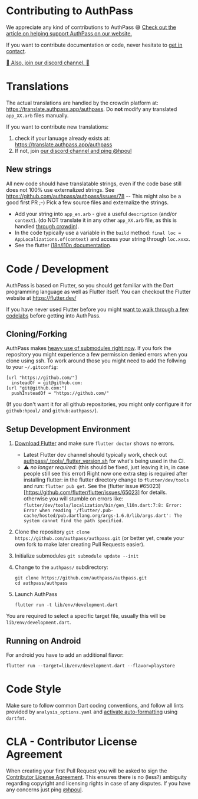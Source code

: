# Contributing to AuthPass

We appreciate any kind of contributions to AuthPass 😅️ 
[Check out the article on helping support AuthPass on our website.](https://authpass.app/docs/support-authpass-get-involved/)

If you want to contribute documentation or code, never hesitate to [get in contact](https://authpass.app/docs/about-authpass-password-manager/#getting-in-touch).

[💬 Also, join our discord channel. 💬](https://authpass.app/go/discord)

# Translations

The actual translations are handled by the crowdin platform at: <https://translate.authpass.app/authpass>. Do **not** modify any translated 
`app_XX.arb` files manually.

If you want to contribute new translations:

1. check if your lanuage already exists at: <https://translate.authpass.app/authpass>
2. If not, join [our discord channel and ping @hpoul](https://authpass.app/go/discord)

## New strings

All new code should have translatable strings, even if the code base still does not 100% use externalized strings. See https://github.com/authpass/authpass/issues/78 -- This might also be a good first PR ;-) Pick a few source files and externalize the strings.

* Add your string into `app_en.arb` - give a useful `description` (and/or `context`). (do NOT translate it in any other `app_XX.arb` file, as this is handled [through crowdin](https://translate.authpass.app/authpass)).
* In the code typically use a variable in the `build` method: `final loc = AppLocalizations.of(context)` and access your string through `loc.xxxx`.
* See the flutter [i18n/l10n documentation](https://flutter.dev/go/i18n-user-guide).

# Code / Development

AuthPass is based on Flutter, so you should get familiar with the Dart programming language
as well as Flutter itself. You can checkout the Flutter website at https://flutter.dev/

If you have never used Flutter before you might [want to walk through a few codelabs](https://flutter.dev/docs/get-started/codelab) before getting into AuthPass.

## Cloning/Forking

AuthPass makes [heavy use of submodules right now](https://github.com/authpass/authpass/blob/master/.gitmodules). If you fork the repository you might experience a few
permission denied errors when you clone using ssh. To work around those you might need to add the follwing to your `~/.gitconfig`:

```
[url "https://github.com/"]
  insteadOf = git@github.com:
[url "git@github.com:"]
  pushInsteadOf = "https://github.com/"
```

(If you don't want it for all github repositories, you might only configure it for `github:hpoul/` and `github:authpass/`).

## Setup Development Environment

1. [Download Flutter](https://flutter.dev/docs/get-started/install) and make sure `flutter doctor` shows no errors.
   * Latest Flutter dev channel should typically work, check out
     [authpass/_tools/_flutter_version.sh](authpass/_tools/_flutter_version.sh) for what's being used in the CI.
   * ⚠️ *no longer required*: (this should be fixed, just leaving it in, in case people still see this error) Right now one extra step is required after installing flutter: in the flutter directory change to `flutter/dev/tools` and run: `flutter pub get`. See the (flutter issue #65023)[https://github.com/flutter/flutter/issues/65023] for details.
     otherwise you will stumble on errors like:
     ```flutter/dev/tools/localization/bin/gen_l10n.dart:7:8: Error: Error when reading '/flutter/.pub-cache/hosted/pub.dartlang.org/args-1.6.0/lib/args.dart': The system cannot find the path specified.```
2. Clone the repository `git clone https://github.com/authpass/authpass.git` (or better yet, create your own fork to make later creating Pull Requests easier).
3. Initialize submodules `git submodule update --init`
4. Change to the `authpass/` subdirectory:

    ```shell
    git clone https://github.com/authpass/authpass.git
    cd authpass/authpass
    ```
5. Launch AuthPass
    ```shell
    flutter run -t lib/env/development.dart
    ```

You are required to select a specific target file,
usually this will be `lib/env/development.dart`.

## Running on Android

For android you have to add an additional flavor:

```
flutter run --target=lib/env/development.dart --flavor=playstore
```


# Code Style

Make sure to follow common Dart coding conventions, and follow all lints provided
by `analysis_options.yaml` and [activate auto-formatting](https://flutter.dev/docs/development/tools/formatting) using `dartfmt`.

# CLA - Contributor License Agreement

When creating your first Pull Request you will be asked to sign the 
[Contributor License Agreement](https://cla-assistant.io/authpass/authpass). This ensures there
is no (less?) ambiguity regarding copyright and licensing rights in case of any disputes.
If you have any concerns just ping [@hpoul](https://github.com/hpoul).
